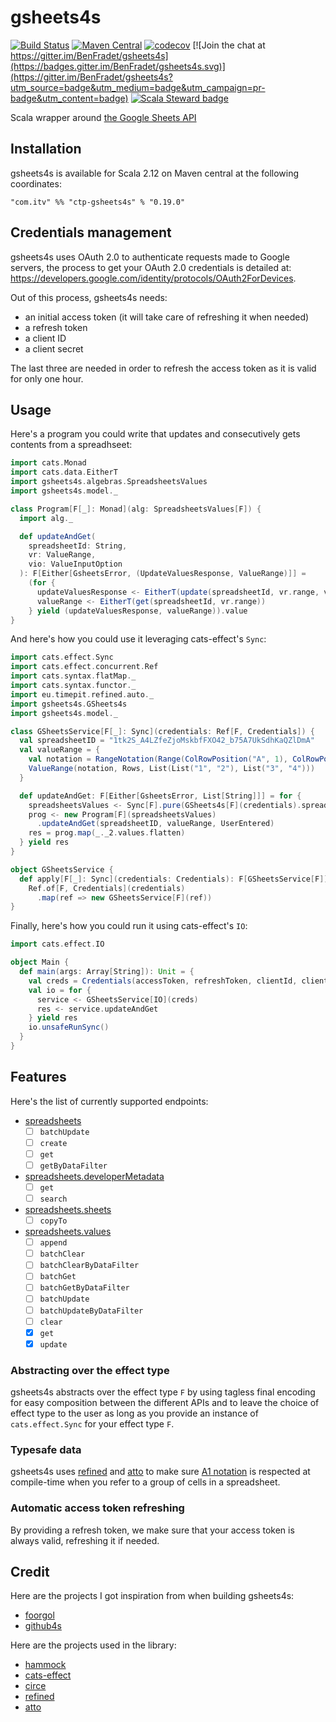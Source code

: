 # gsheets4s

[![Build Status](https://travis-ci.org/BenFradet/gsheets4s.svg?branch=master)](https://travis-ci.org/BenFradet/gsheets4s)
[![Maven Central](https://img.shields.io/maven-central/v/com.github.benfradet/gsheets4s_2.12.svg)](https://maven-badges.herokuapp.com/maven-central/com.github.benfradet/gsheets4s_2.12)
[![codecov](https://codecov.io/gh/BenFradet/gsheets4s/branch/master/graph/badge.svg)](https://codecov.io/gh/BenFradet/gsheets4s)
[![Join the chat at https://gitter.im/BenFradet/gsheets4s](https://badges.gitter.im/BenFradet/gsheets4s.svg)](https://gitter.im/BenFradet/gsheets4s?utm_source=badge&utm_medium=badge&utm_campaign=pr-badge&utm_content=badge)
[![Scala Steward badge](https://img.shields.io/badge/Scala_Steward-helping-blue.svg?style=flat&logo=data:image/png;base64,iVBORw0KGgoAAAANSUhEUgAAAA4AAAAQCAMAAAARSr4IAAAAVFBMVEUAAACHjojlOy5NWlrKzcYRKjGFjIbp293YycuLa3pYY2LSqql4f3pCUFTgSjNodYRmcXUsPD/NTTbjRS+2jomhgnzNc223cGvZS0HaSD0XLjbaSjElhIr+AAAAAXRSTlMAQObYZgAAAHlJREFUCNdNyosOwyAIhWHAQS1Vt7a77/3fcxxdmv0xwmckutAR1nkm4ggbyEcg/wWmlGLDAA3oL50xi6fk5ffZ3E2E3QfZDCcCN2YtbEWZt+Drc6u6rlqv7Uk0LdKqqr5rk2UCRXOk0vmQKGfc94nOJyQjouF9H/wCc9gECEYfONoAAAAASUVORK5CYII=)](https://scala-steward.org)

Scala wrapper around [the Google Sheets API](https://developers.google.com/sheets/api/reference/rest/)

## Installation

gsheets4s is available for Scala 2.12 on Maven central at the following coordinates:

`"com.itv" %% "ctp-gsheets4s" % "0.19.0"`

## Credentials management

gsheets4s uses OAuth 2.0 to authenticate requests made to Google servers, the process to get your OAuth 2.0
credentials is detailed at: https://developers.google.com/identity/protocols/OAuth2ForDevices.

Out of this process, gsheets4s needs:

- an initial access token (it will take care of refreshing it when needed)
- a refresh token
- a client ID
- a client secret

The last three are needed in order to refresh the access token as it is valid for only one hour.

## Usage

Here's a program you could write that updates and consecutively gets contents from a spreadhseet:

```scala
import cats.Monad
import cats.data.EitherT
import gsheets4s.algebras.SpreadsheetsValues
import gsheets4s.model._

class Program[F[_]: Monad](alg: SpreadsheetsValues[F]) {
  import alg._

  def updateAndGet(
    spreadsheetId: String,
    vr: ValueRange,
    vio: ValueInputOption
  ): F[Either[GsheetsError, (UpdateValuesResponse, ValueRange)]] =
    (for {
      updateValuesResponse <- EitherT(update(spreadsheetId, vr.range, vr, vio))
      valueRange <- EitherT(get(spreadsheetId, vr.range))
    } yield (updateValuesResponse, valueRange)).value
}
```

And here's how you could use it leveraging cats-effect's `Sync`:

```scala
import cats.effect.Sync
import cats.effect.concurrent.Ref
import cats.syntax.flatMap._
import cats.syntax.functor._
import eu.timepit.refined.auto._
import gsheets4s.GSheets4s
import gsheets4s.model._

class GSheetsService[F[_]: Sync](credentials: Ref[F, Credentials]) {
  val spreadsheetID = "1tk2S_A4LZfeZjoMskbfFXO42_b75A7UkSdhKaQZlDmA"
  val valueRange = {
    val notation = RangeNotation(Range(ColRowPosition("A", 1), ColRowPosition("B", 2)))
    ValueRange(notation, Rows, List(List("1", "2"), List("3", "4")))
  }

  def updateAndGet: F[Either[GsheetsError, List[String]]] = for {
    spreadsheetsValues <- Sync[F].pure(GSheets4s[F](credentials).spreadsheetsValues)
    prog <- new Program[F](spreadsheetsValues)
      .updateAndGet(spreadsheetID, valueRange, UserEntered)
    res = prog.map(_._2.values.flatten)
  } yield res
}

object GSheetsService {
  def apply[F[_]: Sync](credentials: Credentials): F[GSheetsService[F]] =
    Ref.of[F, Credentials](credentials)
      .map(ref => new GSheetsService[F](ref))
}
```

Finally, here's how you could run it using cats-effect's `IO`:

```scala
import cats.effect.IO

object Main {
  def main(args: Array[String]): Unit = {
    val creds = Credentials(accessToken, refreshToken, clientId, clientSecret)
    val io = for {
      service <- GSheetsService[IO](creds)
      res <- service.updateAndGet
    } yield res
    io.unsafeRunSync()
  }
}
```

## Features

Here's the list of currently supported endpoints:

- [spreadsheets](https://developers.google.com/sheets/api/reference/rest/#service-sheetsgoogleapiscom)
  - [ ] `batchUpdate`
  - [ ] `create`
  - [ ] `get`
  - [ ] `getByDataFilter`

- [spreadsheets.developerMetadata](https://developers.google.com/sheets/api/reference/rest/#rest-resource-v4spreadsheetsdevelopermetadata)
  - [ ] `get`
  - [ ] `search`

- [spreadsheets.sheets](https://developers.google.com/sheets/api/reference/rest/#rest-resource-v4spreadsheetssheets)
  - [ ] `copyTo`

- [spreadsheets.values](https://developers.google.com/sheets/api/reference/rest/#rest-resource-v4spreadsheetsvalues)
  - [ ] `append`
  - [ ] `batchClear`
  - [ ] `batchClearByDataFilter`
  - [ ] `batchGet`
  - [ ] `batchGetByDataFilter`
  - [ ] `batchUpdate`
  - [ ] `batchUpdateByDataFilter`
  - [ ] `clear`
  - [x] `get`
  - [x] `update`

### Abstracting over the effect type

gsheets4s abstracts over the effect type `F` by using tagless final encoding for easy composition
between the different APIs and to leave the choice of effect type to the user as long as you provide
an instance of `cats.effect.Sync` for your effect type `F`.

### Typesafe data

gsheets4s uses [refined](https://github.com/fthomas/refined) and
[atto](https://github.com/tpolecat/atto) to make sure
[A1 notation](https://developers.google.com/sheets/api/guides/concepts#a1_notation) is respected at
compile-time when you refer to a group of cells in a spreadsheet.

### Automatic access token refreshing

By providing a refresh token, we make sure that your access token is always valid, refreshing it if
needed.

## Credit

Here are the projects I got inspiration from when building gsheets4s:

- [foorgol](https://github.com/cchantep/foorgol)
- [github4s](https://github.com/47deg/github4s)

Here are the projects used in the library:

- [hammock](https://github.com/pepegar/hammock)
- [cats-effect](https://github.com/typelevel/cats-effect)
- [circe](https://github.com/circe/circe)
- [refined](https://github.com/fthomas/refined)
- [atto](https://github.com/tpolecat/atto)

